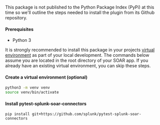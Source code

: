 This package is not published to the Python Package Index (PyPi) at this time so we'll outline the steps needed to install the plugin from its Github repository. 

#### Prerequisites
- Python 3

It is strongly recommended to install this package in your projects [virtual environment](https://docs.python.org/3/library/venv.html#:~:text=A%20virtual%20environment%20is%20a,part%20of%20your%20operating%20system.) as part of your local development. The commands below assume you are located in the root directory of your SOAR app. If you already have an existing virtual environment, you can skip these steps.


#### Create a virtual environment (optional)
```bash
python3 -m venv venv
source venv/bin/activate
```

#### Install pytest-splunk-soar-connectors
```
pip install git+https://github.com/splunk/pytest-splunk-soar-connectors
```
